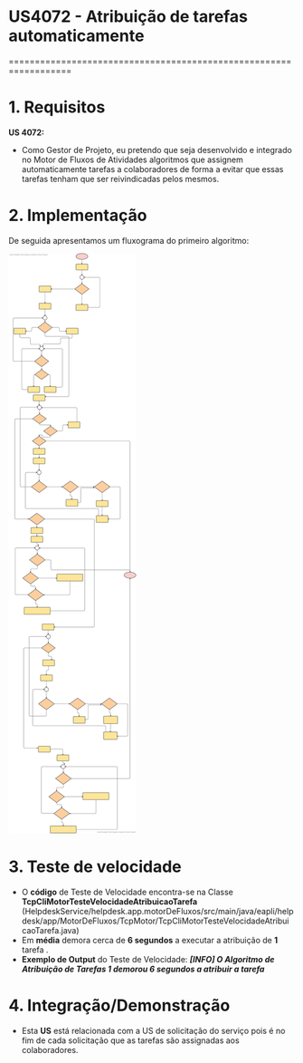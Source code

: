 # US4072  - Atribuição de tarefas automaticamente
==================================================================

# 1. Requisitos

**US 4072:**

* Como Gestor de Projeto, eu pretendo que seja desenvolvido e integrado no Motor de Fluxos de Atividades algoritmos que assignem automaticamente tarefas a colaboradores de forma a evitar que essas tarefas tenham que ser reivindicadas pelos mesmos.


# 2. Implementação

De seguida apresentamos um fluxograma do primeiro algoritmo:

![FluxogramaAlgoritmoAtribuição1.svg](FluxogramaAlgoritmoAtribuição1.svg)


# 3. Teste de velocidade

* O **código** de Teste de Velocidade encontra-se na Classe **TcpCliMotorTesteVelocidadeAtribuicaoTarefa** (HelpdeskService/helpdesk.app.motorDeFluxos/src/main/java/eapli/helpdesk/app/MotorDeFluxos/TcpMotor/TcpCliMotorTesteVelocidadeAtribuicaoTarefa.java)
* Em **média** demora cerca de **6 segundos** a executar a atribuição de **1** tarefa .
* **Exemplo de Output** do Teste de Velocidade: ***[INFO] O Algoritmo de Atribuição de Tarefas 1 demorou 6 segundos a atribuir a tarefa***


# 4. Integração/Demonstração

* Esta **US** está relacionada com a US de solicitação do serviço pois é no fim de cada solicitação que as tarefas são assignadas aos colaboradores.
